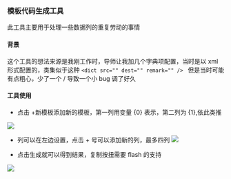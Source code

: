 ### 模板代码生成工具

此工具主要用于处理一些数据列的重复劳动的事情 

#### 背景

这个工具的想法来源是我刚工作时，导师让我加几个字典项配置，当时是以 xml 形式配置的，类集似于这种 `<dict src="" dest="" remark="" /> `  但是当时可能有点粗心，少了一个 / 导致一个小 bug 调了好久

#### 工具使用



* 点击 +新模板添加新的模板，第一列用变量 {0} 表示，第二列为 {1},依此类推

![](http://pic.yupoo.com/sanri1993/5b270dfa/e1a46bbc.png)

* 列可以在左边设置，点击 + 号可以添加新的列，最多四列
![](http://pic.yupoo.com/sanri1993/80eb8471/faeb7ad6.png)

* 点击生成就可以得到结果，复制按扭需要 flash 的支持

![](http://pic.yupoo.com/sanri1993/9da35b25/0c69c9ae.png)